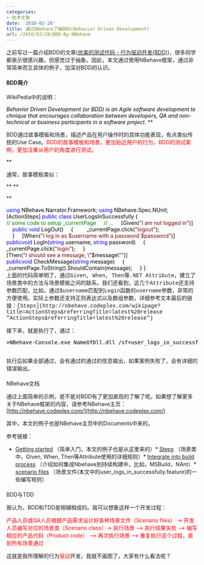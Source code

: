 ```yaml
---
categories:
- 技术文章
date: '2010-02-28'
title: 通过NBehave了解BDD(Behavior Driven Development)
url: /2010/02/28/BDD-By-NBehave
---
```



之前写过一篇介绍BDD的文章([优美的测试代码 - 行为驱动开发(BDD)](http://www.cnblogs.com/coderzh/archive/2009/07/26/1531633.html))，很多同学都表示很感兴趣，但感觉过于抽象。因此，本文通过使用NBehave框架，通过非常简单而又具体的例子，加深对BDD的认识。

#### BDD简介

WikiPedia中的说明：

_<span style="color: #000000;">Behavior&nbsp;Driven&nbsp;Development&nbsp;(or&nbsp;BDD)&nbsp;is&nbsp;an&nbsp;Agile&nbsp;software&nbsp;development&nbsp;technique  </span><span style="color: #000000;">that&nbsp;encourages&nbsp;collaboration&nbsp;between&nbsp;developers</span><span style="color: #000000;">,  QA&nbsp;and&nbsp;non-technical&nbsp;or&nbsp;business&nbsp;participants&nbsp;in&nbsp;a&nbsp;software&nbsp;project.</span>_
**

<span class="Apple-style-span" style="font-weight: normal;">BDD通过故事模板和场景，描述产品在用户操作时的具体功能表现，有点类似传统的Use Case。<span style="color: red;">BDD的故事模板和场景，更加贴近用户的行为，BDD的测试案例，更加注重从用户的角度进行测试。</span></span>

**

通常，故事模板类似：

**
**

**
<div class="cnblogs_code">
<div><!--

Code highlighting produced by Actipro CodeHighlighter (freeware)

http://www.CodeHighlighter.com/

--><span style="color: #0000ff;">As</span><span style="color: #000000;">&nbsp;a&nbsp;[X]&nbsp;

</span><span style="color: #0000ff;">I</span><span style="color: #000000;">&nbsp;want&nbsp;[Y]&nbsp;

</span><span style="color: #0000ff;">so</span><span style="color: #000000;">&nbsp;that&nbsp;[Z]</span></div>
</div>

<span class="Apple-style-span" style="font-weight: normal;">场景模板类似：</span>

**

**
**

**
<div class="cnblogs_code">
<div><!--

Code highlighting produced by Actipro CodeHighlighter (freeware)

http://www.CodeHighlighter.com/

--><span style="color: #0000ff;">Given</span><span style="color: #000000;">&nbsp;some&nbsp;initial&nbsp;context&nbsp;(the&nbsp;givens),&nbsp;

</span><span style="color: #0000ff;">When</span><span style="color: #000000;">&nbsp;an&nbsp;</span>event<span style="color: #000000;">&nbsp;occurs,&nbsp;

</span><span style="color: #0000ff;">then</span><span style="color: #000000;">&nbsp;ensure&nbsp;some&nbsp;outcomes.</span></div>
</div>
**

#### NBehave简介

NBehave是.NET版本的BDD框架，通过NBehave，能够方便的进行行为驱动开发。NBehave负责将场景模板映射到案例代码，内置NUnit，XUnit，MbTest，或者MSTest等单元测试框架，同时负责执行并生成测试报告。因此，通过NBehave，我们只需要：

1.  编写场景模板2.  编写对应的场景类，映射模板中的具体行为和表现。3.  通过NBehave-Console.exe执行案例。或者集成到（MSBuild，NAnt中）

#### 

简单实例

比如，我们编写如下场景：

<div class="cnblogs_code">
<div><!--

Code highlighting produced by Actipro CodeHighlighter (freeware)

http://www.CodeHighlighter.com/

--><span style="color: #0000ff;">Given</span><span style="color: #000000;">&nbsp;I&nbsp;am&nbsp;not&nbsp;logged&nbsp;in

</span><span style="color: #0000ff;">When</span><span style="color: #000000;">&nbsp;I&nbsp;log&nbsp;in&nbsp;as&nbsp;Morgan&nbsp;with&nbsp;a&nbsp;password&nbsp;SecretPassw0rd

</span><span style="color: #0000ff;">Then</span><span style="color: #000000;">&nbsp;I&nbsp;should&nbsp;see&nbsp;a&nbsp;message</span><span style="color: #000000;">,</span><span style="color: #000000;">&nbsp;</span><span style="color: #000000;">"</span><span style="color: #000000;">Welcome,&nbsp;Morgan!</span><span style="color: #000000;">"</span></div>
</div>

我们把上面的内容保存到一个文件中，命名为：_**user_logs_in_successfully.feature**_

接下来，编写对应的场景类：

<pre><div class="cnblogs_code"><div><!--

Code highlighting produced by Actipro CodeHighlighter (freeware)

http://www.CodeHighlighter.com/

--><span style="color: #0000ff;">using</span><span style="color: #000000;">&nbsp;NBehave.Narrator.Framework;
</span><span style="color: #0000ff;">using</span><span style="color: #000000;">&nbsp;NBehave.Spec.NUnit;
</span><span style="color: #000000;">  
[ActionSteps]
</span><span style="color: #0000ff;">public</span><span style="color: #000000;">&nbsp;</span><span style="color: #0000ff;">class</span><span style="color: #000000;">&nbsp;UserLogsInSuccessfully
</span><span style="color: #000000;">{
 &nbsp;&nbsp; </span><span style="color: #008000;">//</span><span style="color: #008000;">&nbsp;some&nbsp;code&nbsp;to&nbsp;setup&nbsp;_currentPage
&nbsp;&nbsp;&nbsp; </span><span style="color: #008000;">//</span><span style="color: #008000;">&nbsp;...</span><span style="color: #008000;">
</span><span style="color: #000000;">&nbsp;&nbsp;&nbsp; [Given(</span><span style="color: #800000;">"</span><span style="color: #800000;">I&nbsp;am&nbsp;not&nbsp;logged&nbsp;in</span><span style="color: #800000;">"</span><span style="color: #000000;">)]
&nbsp;&nbsp;&nbsp; </span><span style="color: #0000ff;">public</span><span style="color: #000000;">&nbsp;</span><span style="color: #0000ff;">void</span><span style="color: #000000;">&nbsp;LogOut()
</span><span style="color: #000000;">&nbsp;&nbsp;&nbsp; {
</span><span style="color: #000000;">&nbsp;&nbsp;&nbsp;&nbsp;&nbsp;&nbsp;&nbsp; _currentPage.click(</span><span style="color: #800000;">"</span><span style="color: #800000;">logout</span><span style="color: #800000;">"</span><span style="color: #000000;">);
</span><span style="color: #000000;"></span><span style="color: #000000;"></span></div>

<span style="color: #000000;">&nbsp;&nbsp;&nbsp; }
</span><span style="color: #000000;">&nbsp;&nbsp;&nbsp; [When(</span><span style="color: #800000;">"</span><span style="color: #800000;">I&nbsp;log&nbsp;in&nbsp;as&nbsp;$username&nbsp;with&nbsp;a&nbsp;password&nbsp;$password</span><span style="color: #800000;">"</span><span style="color: #000000;">)]
&nbsp;&nbsp;&nbsp; </span><span style="color: #0000ff;">public</span><span style="color: #0000ff;">void</span><span style="color: #000000;">&nbsp;LogIn(</span><span style="color: #0000ff;">string</span><span style="color: #000000;">&nbsp;username,&nbsp;</span><span style="color: #0000ff;">string</span><span style="color: #000000;">&nbsp;password)
</span><span style="color: #000000;">&nbsp;&nbsp;&nbsp; {
</span><span style="color: #000000;">&nbsp;&nbsp;&nbsp;&nbsp;&nbsp;&nbsp;&nbsp; _currentPage.click(</span><span style="color: #800000;">"</span><span style="color: #800000;">login</span><span style="color: #800000;">"</span><span style="color: #000000;">);
</span><span style="color: #000000;">&nbsp;&nbsp;&nbsp; }
</span><span style="color: #000000;">&nbsp;&nbsp;&nbsp; [Then(</span><span style="color: #800000;">"</span><span style="color: #800000;">I&nbsp;should&nbsp;see&nbsp;a&nbsp;message,&nbsp;\</span><span style="color: #800000;">"</span><span style="color: #000000;">$message\</span><span style="color: #800000;">""</span><span style="color: #000000;">)]
&nbsp;&nbsp;&nbsp; </span><span style="color: #0000ff;">public</span><span style="color: #0000ff;">void</span><span style="color: #000000;">&nbsp;CheckMessage(</span><span style="color: #0000ff;">string</span><span style="color: #000000;">&nbsp;message)
</span><span style="color: #000000;">&nbsp;&nbsp;&nbsp; {
</span><span style="color: #000000;">&nbsp;&nbsp;&nbsp;&nbsp;&nbsp;&nbsp;&nbsp; _currentPage.ToString().ShouldContain(message);
</span><span style="color: #000000;">&nbsp;&nbsp;&nbsp; }
</span><span style="color: #000000;">}</span>
</div>

<span class="Apple-style-span" style="font-family: verdana,'courier new'; white-space: normal;">上面的代码简单明了，通过Given, When, Then等.NET Attribute，建立了场景类中的方法与场景模板之间的联系。我们还看到，这几个Attribute还支持参数匹配，比如，通过$username匹配到Login函数的username参数，非常的方便使用。实际上参数还支持正则表达式以及数组参数，详细参考文本最后的链接：[Steps](http://nbehave.codeplex.com/wikipage?title=ActionSteps&amp;referringTitle=latest%20release "ActionSteps&amp;referringTitle=latest%20release")</span>

</pre>

接下来，就是执行了，通过：

<pre><div class="cnblogs_code"><span style="color: #000000;">&gt;NBehave-Console.exe&nbsp;NameOfDll.dll&nbsp;/sf</span><span style="color: #000000;">=</span><span style="color: #000000;">user_logs_in_successfully.feature</span>
</div>
</pre>

执行后如果全部通过，会有通过的通过的信息输出，如果案例失败了，会有详细的错误输出。

#### 

NBehave文档

通过上面简单的示例，是不是对BDD有了更加直观的了解了呢。如果想了解更多关于NBehave框架的内容，请参考NBehave主页：[http://nbehave.codeplex.com/](http://nbehave.codeplex.com/)

其中，本文的例子也是NBehave主页中的Documents中来的。

参考链接：

*   [Getting started](http://nbehave.codeplex.com/wikipage?title=Getting%20started&amp;referringTitle=latest%20release "Getting%20started&amp;referringTitle=latest%20release") （简单入门，本文的例子也是从这里来的）*   [Steps](http://nbehave.codeplex.com/wikipage?title=ActionSteps&amp;referringTitle=latest%20release "ActionSteps&amp;referringTitle=latest%20release") （场景类中，Given, When, Then等Attribute使用的详细规则）*   [Integrate into build process](http://nbehave.codeplex.com/wikipage?title=IntegrateBuild&amp;referringTitle=latest%20release "IntegrateBuild&amp;referringTitle=latest%20release") （介绍如何集成Nbehave到持续构建中，比如，MSBuild，NAnt）*   [scenario files](http://nbehave.codeplex.com/wikipage?title=scenario%20files&amp;referringTitle=Getting%20started "scenario%20files&amp;referringTitle=Getting%20started") （场景文件(本文中的user_logs_in_successfully.feature)的一些编写规则）

#### 

BDD与TDD

我认为，BDD和TDD是相辅相成的。我可以想象这样一个开发过程：

<span style="color: red;">产品人员或QA人员根据产品需求设计好各种场景文件（Scenario files） -&gt; 开发人员编写对应的场景类（Scenario class）-&gt; 执行场景 &#8211;&gt; 执行结果失败 &#8211;&gt; 编写相应的产品代码（Product code） &#8211;&gt; 再次执行场景 &#8211;&gt; 重复执行这个过程，直到所有场景通过</span>

这就是我所理解的行为<span style="color: red;">驱动</span>开发，我就不画图了，大家有什么看法呢？